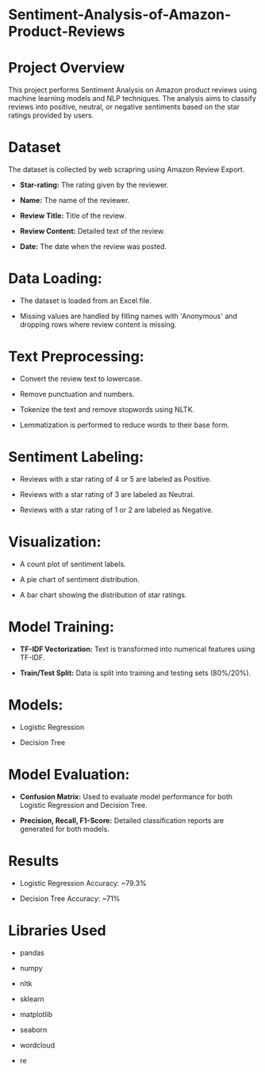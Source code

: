 # Sentiment-Analysis-of-Amazon-Product-Reviews

# Project Overview
This project performs Sentiment Analysis on Amazon product reviews using machine learning models and NLP techniques. The analysis aims to classify reviews into positive, neutral, or negative sentiments based on the star ratings provided by users.

# Dataset
The dataset is collected by web scrapring using Amazon Review Export.
- **Star-rating:** The rating given by the reviewer.

- **Name:** The name of the reviewer.

- **Review Title:** Title of the review.

- **Review Content:** Detailed text of the review.

- **Date:** The date when the review was posted.

# Data Loading:
- The dataset is loaded from an Excel file.

- Missing values are handled by filling names with 'Anonymous' and dropping rows where review content is missing.

# Text Preprocessing:
- Convert the review text to lowercase.

- Remove punctuation and numbers.

- Tokenize the text and remove stopwords using NLTK.

- Lemmatization is performed to reduce words to their base form.

# Sentiment Labeling:
- Reviews with a star rating of 4 or 5 are labeled as Positive.

- Reviews with a star rating of 3 are labeled as Neutral.

- Reviews with a star rating of 1 or 2 are labeled as Negative.

# Visualization:
- A count plot of sentiment labels.

- A pie chart of sentiment distribution.

- A bar chart showing the distribution of star ratings.

# Model Training:
- **TF-IDF Vectorization:** Text is transformed into numerical features using TF-IDF.

- **Train/Test Split:** Data is split into training and testing sets (80%/20%).

# Models:
- Logistic Regression

- Decision Tree

# Model Evaluation:
- **Confusion Matrix:** Used to evaluate model performance for both Logistic Regression and Decision Tree.

- **Precision, Recall, F1-Score:** Detailed classification reports are generated for both models.

# Results
- Logistic Regression Accuracy: ~79.3%

- Decision Tree Accuracy: ~71%

# Libraries Used
- pandas

- numpy

- nltk

- sklearn

- matplotlib

- seaborn

- wordcloud

- re
